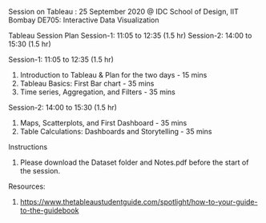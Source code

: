 Session on Tableau : 25 September 2020 @ IDC School of Design, IIT Bombay
DE705: Interactive Data Visualization

Tableau Session Plan
Session-1:	11:05 to 12:35 (1.5 hr)
Session-2:	14:00 to 15:30 (1.5 hr)

Session-1:	11:05 to 12:35 (1.5 hr)
1. Introduction to Tableau & Plan for the two days - 15 mins
2. Tableau Basics: First Bar chart - 35 mins
3. Time series, Aggregation, and Filters - 35 mins

Session-2:	14:00 to 15:30 (1.5 hr)
1. Maps, Scatterplots, and First Dashboard - 35 mins
2. Table Calculations: Dashboards and Storytelling - 35 mins

Instructions
1. Please download the Dataset folder and Notes.pdf before the start of the session.

Resources:
1. https://www.thetableaustudentguide.com/spotlight/how-to-your-guide-to-the-guidebook
